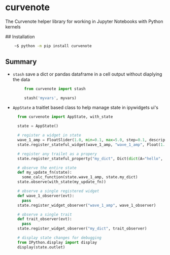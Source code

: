 # curvenote

The Curvenote helper library for working in Jupyter Notebooks with Python kernels

## Installation

```bash
    ~$ python -m pip install curvenote
```

## Summary

- `stash` save a dict or pandas dataframe in a cell output without diaplying the data

  ```python
       from curvenote import stash

       stash('myvars', myvars)
  ```

- `AppState` a traitlet based class to help manage state in ipywidgets ui's

  ```python
    from curvenote import AppState, with_state

    state = AppState()

    # register a widget in state
    wave_1_amp = FloatSlider(1.0, min=0.1, max=5.0, step=0.1, description="1 - Amp")
    state.register_stateful_widget(wave_1_amp, "wave_1_amp", Float(1.0))

    # register any trailet as a propery
    state.register_stateful_property("my_dict", Dict(dict(A="hello", B="world", C=1)))

    # observe the entire state
    def my_update_fn(state):
      some_calc_function(state.wave_1_amp, state.my_dict)
    state.observe(with_state(my_update_fn))

    # observe a single registered widget
    def wave_1_observer(evt):
      pass
    state.register_widget_observer("wave_1_amp", wave_1_observer)

    # observe a single trait
    def trait_observer(evt):
      pass
    state.register_widget_observer("my_dict", trait_observer)

    # display state changes for debugging
    from IPython.display import display
    display(state.outlet)

  ```
